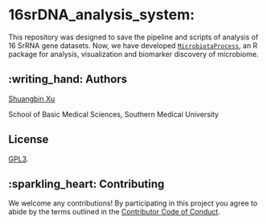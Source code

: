 <!-- README.md is generated from README.Rmd. Please edit that file -->

# 16srDNA\_analysis\_system:

This repository was designed to save the pipeline and scripts of
analysis of 16 SrRNA gene datasets. Now, we have developed
[`MicrobiotaProcess`](https://github.com/YuLab-SMU/MicrobiotaProcess),
an R package for analysis, visualization and biomarker discovery of
microbiome.

## :writing\_hand: Authors

[Shuangbin Xu](https://github.com/xiangpin)

School of Basic Medical Sciences, Southern Medical University

## License

[GPL3](./LICENSE.md).

## :sparkling\_heart: Contributing

We welcome any contributions\! By participating in this project you
agree to abide by the terms outlined in the [Contributor Code of
Conduct](CONDUCT.md).
